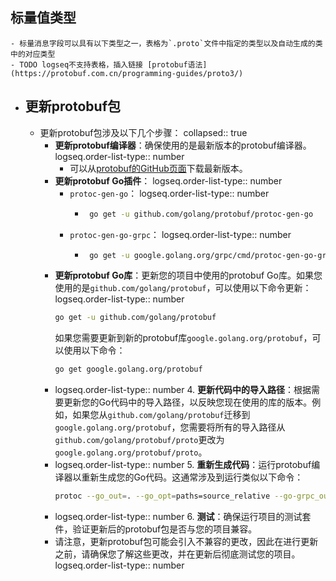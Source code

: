 ## 标量值类型
	- 标量消息字段可以具有以下类型之一，表格为`.proto`文件中指定的类型以及自动生成的类中的对应类型
	- TODO logseq不支持表格，插入链接 [protobuf语法](https://protobuf.com.cn/programming-guides/proto3/)
- ## 更新protobuf包
	- 更新protobuf包涉及以下几个步骤：
	  collapsed:: true
		- **更新protobuf编译器**：确保使用的是最新版本的protobuf编译器。
		  logseq.order-list-type:: number
			- 可以从[protobuf的GitHub页面](https://github.com/protocolbuffers/protobuf/releases)下载最新版本。
		- **更新protobuf Go插件**：
		  logseq.order-list-type:: number
			- `protoc-gen-go`：
			  logseq.order-list-type:: number
				- ```sh
				   go get -u github.com/golang/protobuf/protoc-gen-go
				   ```
			- `protoc-gen-go-grpc`：
			  logseq.order-list-type:: number
				- ```sh
				   go get -u google.golang.org/grpc/cmd/protoc-gen-go-grpc
				   ```
		- **更新protobuf Go库**：更新您的项目中使用的protobuf Go库。如果您使用的是`github.com/golang/protobuf`，可以使用以下命令更新：
		  logseq.order-list-type:: number
		   ```sh
		   go get -u github.com/golang/protobuf
		   ```
		   如果您需要更新到新的protobuf库`google.golang.org/protobuf`，可以使用以下命令：
		   ```sh
		   go get google.golang.org/protobuf
		   ```
		- logseq.order-list-type:: number
		  4. **更新代码中的导入路径**：根据需要更新您的Go代码中的导入路径，以反映您现在使用的库的版本。例如，如果您从`github.com/golang/protobuf`迁移到`google.golang.org/protobuf`，您需要将所有的导入路径从`github.com/golang/protobuf/proto`更改为`google.golang.org/protobuf/proto`。
		- logseq.order-list-type:: number
		  5. **重新生成代码**：运行protobuf编译器以重新生成您的Go代码。这通常涉及到运行类似以下命令：
		   ```sh
		   protoc --go_out=. --go_opt=paths=source_relative --go-grpc_out=. --go-grpc_opt=paths=source_relative path/to/your.proto
		   ```
		- logseq.order-list-type:: number
		  6. **测试**：确保运行项目的测试套件，验证更新后的protobuf包是否与您的项目兼容。
		- 请注意，更新protobuf包可能会引入不兼容的更改，因此在进行更新之前，请确保您了解这些更改，并在更新后彻底测试您的项目。
		  logseq.order-list-type:: number